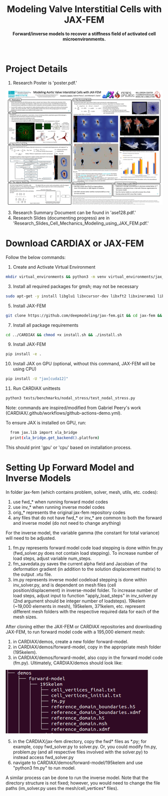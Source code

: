 <h1 align="center">Modeling Valve Interstitial Cells with JAX-FEM</h1>
<p align="center">
  <b> Forward/inverse models to recover a stiffness field of activated cell microenvironments. </b></br>
  <sub><sub>
</p>
<br />
    
# Project Details
1. Research Poster is 'poster.pdf.'
   
![plot](poster.png)

3. Research Summary Document can be found in 'ase128.pdf.'
4. Research Slides (documenting progress) are in 'Research_Slides_Cell_Mechanics_Modeling_using_JAX_FEM.pdf.'

# Download CARDIAX or JAX-FEM 
Follow the below commands:
1. Create and Activate Virtual Environment
```bash
mkdir virtual_environments && python3 -m venv virtual_environments/jax_fem_env && source virtual_environments/jax_fem_env/bin/activate
```
3. Install all required packages for gmsh; may not be necessary
```bash
sudo apt-get -y install libglu1 libxcursor-dev libxft2 libxinerama1 libfltk1.3-dev libfreetype6-dev libgl1-mesa-dev
```
5. Install JAX-FEM
```bash
git clone https://github.com/deepmodeling/jax-fem.git && cd jax-fem && pip install -e .
```
7. Install all package requirements
```bash
cd ../CARDIAX && chmod +x install.sh && ./install.sh
```
9. Install JAX-FEM
```bash
pip install -e .
```
10. Install JAX on GPU (optional, without this command, JAX-FEM will be using CPU)
```bash
pip install -U "jax[cuda12]"
```
11. Run CARDIAX unittests
```bash
python3 tests/benchmarks/nodal_stress/test_nodal_stress.py
```

Note: commands are inspired/modified from Gabriel Peery's work (CARDIAX/.github/workflows/github-actions-demo.yml). 

To ensure JAX is installed on GPU, run:
```bash
  from jax.lib import xla_bridge
  print(xla_bridge.get_backend().platform)
```
This should print 'gpu' or 'cpu' based on installation process.
  
# Setting Up Forward Model and Inverse Models 
In folder jax-fem (which contains problem, solver, mesh, utils, etc. codes):
1. use fwd_* when running forward model codes
2. use inv_* when running inverse model codes
3. orig_* represents the original jax-fem repository codes
4. any files that do not have fwd_* or inv_* are common to both the forward and inverse model (do not need to change anything)

For the inverse model, the variable gamma (the constant for total variance) will need to be adjusted. 

1. fm.py represents forward model code load stepping is done within fm.py (fwd_solver.py does not contain load stepping). To increase number of load steps, adjust variable num_steps.
2. fm_savedata.py saves the current alpha field and Jacobian of the deformation gradient (in addition to the solution displacement matrix) to the output .vtu file.
3. im.py represents inverse model codeload stepping is done within inv_solver.py, and is dependent on mesh files (cell position/displacement) in inverse-model folder. To increase number of load steps, adjust input to function "apply_load_steps" in inv_solver.py (2nd argument should be integer number of loadsteps). 19kelem (~19,000 elements in mesh), 195kelem, 371kelem, etc. represent different mesh folders with the respective required data for each of the mesh sizes. 

After cloning either the JAX-FEM or CARDIAX repositories and downloading JAX-FEM, to run forward model code with a 195,000 element mesh: 
1. in CARDIAX/demos, create a new folder forward-model.
2. in CARDIAX/demos/forward-model, copy in the appropriate mesh folder (195kelem).
3. in CARDIAX/demos/forward-model, also copy in the forward model code (fm.py).
Ultimately, CARDIAX/demos should look like:

![plot](directory.png)

5. in the CARDIAX/jax-fem directory, copy the fwd* files as *.py; for example, copy fwd_solver.py to solver.py. Or, you could modify fm.py, problem.py (and all respective files involved with the solver.py) to instead access fwd_solver.py
6. navigate to CARDIAX/demos/forward-model/195kelem and use "python3 fm.py" to run model.

A similar process can be done to run the inverse model. Note that the directory structure is not fixed; however, you would need to change the file paths (im_solver.py uses the mesh/cell_vertices* files).

